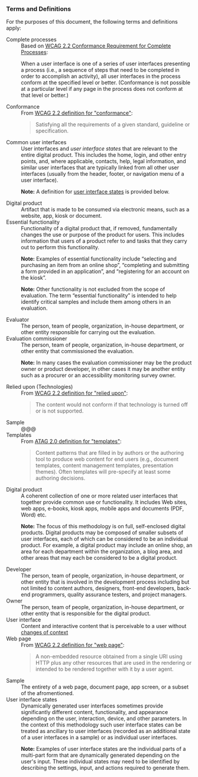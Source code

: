 ### Terms and Definitions

For the purposes of this document, the following terms and definitions apply:

<dl>
<dt id="complete">Complete processes</dt>
<dd> Based on <a href="https://www.w3.org/TR/WCAG22/#cc3">WCAG 2.2 Conformance Requirement for Complete Processes</a>: 

When a user interface is one of a series of user interfaces presenting a process (i.e., a sequence of steps that need to be completed in order to accomplish an activity), all user interfaces in the process conform at the specified level or better. (Conformance is not possible at a particular level if any page in the process does not conform at that level or better.)</dd>

<dt id="conformance">Conformance</dt>
<dd>From <a href="https://www.w3.org/TR/WCAG/#dfn-conform">WCAG 2.2 definition for "conformance"</a>:  
<blockquote>Satisfying all the requirements of a given standard, guideline or specification.</blockquote></dd>

<dt id="common">Common user interfaces</dt>
<dd>User interfaces and <em>user interface states</em> that are relevant to the entire digital product. This includes the home, login, and other entry points, and, where applicable, contacts, help, legal information, and similar user interfaces that are typically linked from all other user interfaces (usually from the header, footer, or navigation menu of a user interface).

**Note:** A definition for [user interface states](#states) is provided below.</dd>

<dt id="product">Digital product</dt>
<dd>Artifact that is made to be consumed via electronic means, such as a website, app, kiosk or document.</dd>

<dt id="functionality">Essential functionality</dt>
<dd>Functionality of a digital product that, if removed, fundamentally changes the use or purpose of the product for users. This includes information that users of a product refer to and tasks that they carry out to perform this functionality.

**Note:** Examples of essential functionality include “selecting and purchasing an item from an online shop”, “completing and submitting a form provided in an application”, and “registering for an account on the kiosk”.

**Note:** Other functionality is not excluded from the scope of evaluation. The term “essential functionality” is intended to help identify critical samples and include them among others in an evaluation.</dd>

<dt id="evaluator">Evaluator</dt>
<dd>The person, team of people, organization, in-house department, or other entity responsible for carrying out the evaluation.</dd>

<dt id="commissioner">Evaluation commissioner</dt>
<dd>The person, team of people, organization, in-house department, or other entity that commissioned the evaluation.

**Note:** In many cases the evaluation commissioner may be the product owner or product developer, in other cases it may be another entity such as a procurer or an accessibility monitoring survey owner.</dd>

<dt id="relied">Relied upon (Technologies)</dt>

<dd>From <a href="https://www.w3.org/TR/WCAG22/#dfn-reliedupon">WCAG 2.2 definition for "relied upon"</a>:  
<blockquote>The content would not conform if that technology is turned off or is not supported.</blockquote></dd>

<dt id="sample">Sample</dt>

<dd>@@@</dd>

<dt id="template">Templates</dt>

<dd>From <a href="https://www.w3.org/TR/ATAG20/#def-Template">ATAG 2.0 definition for "templates"</a>:  
<blockquote>Content patterns that are filled in by authors or the authoring tool to produce web content for end users (e.g., document templates, content management templates, presentation themes). Often templates will pre-specify at least some authoring decisions.</blockquote></dd>

<dt id="website">Digital product</dt>
<dd>A coherent collection of one or more related user interfaces that together provide common use or functionality. It includes Web sites, web apps, e-books, kiosk apps, mobile apps and documents (PDF, Word) etc.

**Note:** The focus of this methodology is on full, self-enclosed digital products. Digital products may be composed of smaller subsets of user interfaces, each of which can be considered to be an individual product. For example, a digital product may include an online shop, an area for each department within the organization, a blog area, and other areas that may each be considered to be a digital product.</dd>

<dt id="developer">Developer</dt>
<dd>The person, team of people, organization, in-house department, or other entity that is involved in the  development process including but not limited to content authors, designers, front-end developers, back-end programmers, quality assurance testers, and project managers.</dd>

<dt id="owner">Owner</dt>
<dd>The person, team of people, organization, in-house department, or other entity that is responsible for the digital product.</dd>

<dt id="userinterface">User interface</dt>
<dd>Content and interactive content that is perceivable to a user without <a href="https://www.w3.org/TR/WCAG22/#dfn-change-of-context">changes of context</a></dd>

<dt id="webpage">Web page</dt>
<dd>From <a href="https://www.w3.org/TR/WCAG22/#dfn-webpage">WCAG 2.2 definition for "web page"</a>:  
<blockquote>A non-embedded resource obtained from a single URI using HTTP plus any other resources that are used in the rendering or intended to be rendered together with it by a user agent.</blockquote></dd>

<dt id="sample">Sample</dt>
<dd>The entirety of a web page, document page, app screen, or a subset of the afromentioned.</dd>

<dt id="states">User interface states</dt>
<dd>Dynamically generated user interfaces sometimes provide significantly different content, functionality, and appearance depending on the user, interaction, device, and other parameters. In the context of this methodology such user interface states can be treated as ancillary to user interfaces (recorded as an additional state of a user interfaces in a sample) or as individual user interfaces.

**Note:** Examples of user interface states are the individual parts of a multi-part form that are dynamically generated depending on the user's input. These individual states may need to be identified by describing the settings, input, and actions required to generate them.</dd>
</dl>
